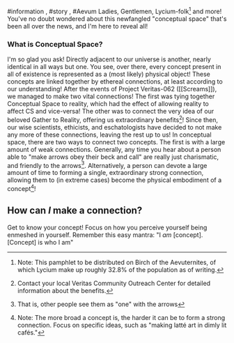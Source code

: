 #information , #story , #Aevum
Ladies, Gentlemen, Lycium-folk[^1] and more! You've no doubt wondered about this newfangled "conceptual space" that's been all over the news, and I'm here to reveal all! 

### What is Conceptual Space?
I'm so glad you ask! Directly adjacent to our universe is another, nearly identical in all ways but one. You see, over there, every concept present in all of existence is represented as a (most likely) physical object! These concepts are linked together by ethereal connections, at least according to our understanding! After the events of Project Veritas-062 ([[Screams]]), we managed to make two vital connections! The first was tying together Conceptual Space to reality, which had the effect of allowing reality to affect CS and vice-versa! The other was to connect the very idea of our beloved Gather to Reality, offering us extraordinary benefits[^2]! Since then, our wise scientists, ethicists, and eschatologists have decided to not make any more of these connections, leaving the rest up to us! In conceptual space, there are two ways to connect two concepts. The first is with a large amount of weak connections. Generally, any time you hear about a person able to "make arrows obey their beck and call" are really just charismatic, and friendly to the arrows[^3]. Alternatively, a person can devote a large amount of time to forming a single, extraordinary strong connection, allowing them to (in extreme cases) become the physical embodiment of a concept[^4]! 

## How can *I* make a connection?
Get to know your concept! Focus on how you perceive yourself being enmeshed in yourself. Remember this easy mantra: "I *am* [concept]. [Concept] is who I am"

[^1]: Note: This pamphlet to be distributed on Birch of the Aevuternites, of which Lycium make up roughly 32.8% of the population as of writing.
[^2]: Contact your local Veritas Community Outreach Center for detailed information about the benefits.
[^3]: That is, other people see them as "one" with the arrows
[^4]: Note: The more broad a concept is, the harder it can be to form a strong connection. Focus on specific ideas, such as "making latté art in dimly lit cafés."